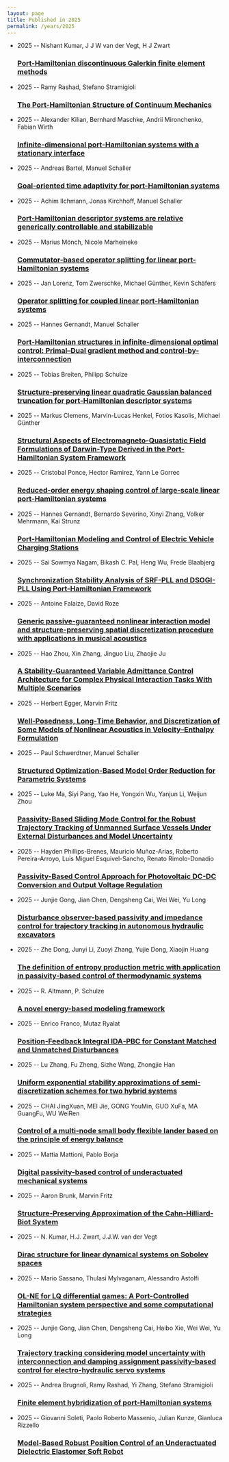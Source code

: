 ```yaml
---
layout: page
title: Published in 2025
permalink: /years/2025
---
```


<ul class="post-list">

  <li>
    <span class="post-meta">2025 -- Nishant Kumar, J J W van der Vegt, H J Zwart</span>
    <h3><a class="post-link" href="{{ site.baseurl }}/port-hamiltonian-discontinuous-galerkin-finite-element-methods">Port-Hamiltonian discontinuous Galerkin finite element methods</a></h3>
  </li>
  <li>
    <span class="post-meta">2025 -- Ramy Rashad, Stefano Stramigioli</span>
    <h3><a class="post-link" href="{{ site.baseurl }}/the-port-hamiltonian-structure-of-continuum-mechanics">The Port-Hamiltonian Structure of Continuum Mechanics</a></h3>
  </li>
  <li>
    <span class="post-meta">2025 -- Alexander Kilian, Bernhard Maschke, Andrii Mironchenko, Fabian Wirth</span>
    <h3><a class="post-link" href="{{ site.baseurl }}/infinite-dimensional-port-hamiltonian-systems-with-a-stationary-interface">Infinite-dimensional port-Hamiltonian systems with a stationary interface</a></h3>
  </li>
  <li>
    <span class="post-meta">2025 -- Andreas Bartel, Manuel Schaller</span>
    <h3><a class="post-link" href="{{ site.baseurl }}/goal-oriented-time-adaptivity-for-port-hamiltonian-systems">Goal-oriented time adaptivity for port-Hamiltonian systems</a></h3>
  </li>
  <li>
    <span class="post-meta">2025 -- Achim Ilchmann, Jonas Kirchhoff, Manuel Schaller</span>
    <h3><a class="post-link" href="{{ site.baseurl }}/port-hamiltonian-descriptor-systems-are-relative-generically-controllable-and-stabilizable">Port-Hamiltonian descriptor systems are relative generically controllable and stabilizable</a></h3>
  </li>
  <li>
    <span class="post-meta">2025 -- Marius Mönch, Nicole Marheineke</span>
    <h3><a class="post-link" href="{{ site.baseurl }}/commutator-based-operator-splitting-for-linear-port-hamiltonian-systems">Commutator-based operator splitting for linear port-Hamiltonian systems</a></h3>
  </li>
  <li>
    <span class="post-meta">2025 -- Jan Lorenz, Tom Zwerschke, Michael Günther, Kevin Schäfers</span>
    <h3><a class="post-link" href="{{ site.baseurl }}/operator-splitting-for-coupled-linear-port-hamiltonian-systems">Operator splitting for coupled linear port-Hamiltonian systems</a></h3>
  </li>
  <li>
    <span class="post-meta">2025 -- Hannes Gernandt, Manuel Schaller</span>
    <h3><a class="post-link" href="{{ site.baseurl }}/port-hamiltonian-structures-in-infinite-dimensional-optimal-control-primal-dual-gradient-method-and-control-by-interconnection">Port-Hamiltonian structures in infinite-dimensional optimal control: Primal–Dual gradient method and control-by-interconnection</a></h3>
  </li>
  <li>
    <span class="post-meta">2025 -- Tobias Breiten, Philipp Schulze</span>
    <h3><a class="post-link" href="{{ site.baseurl }}/structure-preserving-linear-quadratic-gaussian-balanced-truncation-for-port-hamiltonian-descriptor-systems">Structure-preserving linear quadratic Gaussian balanced truncation for port-Hamiltonian descriptor systems</a></h3>
  </li>
  <li>
    <span class="post-meta">2025 -- Markus Clemens, Marvin-Lucas Henkel, Fotios Kasolis, Michael Günther</span>
    <h3><a class="post-link" href="{{ site.baseurl }}/structural-aspects-of-electromagneto-quasistatic-field-formulations-of-darwin-type-derived-in-the-port-hamiltonian-system-framework0">Structural Aspects of Electromagneto-Quasistatic Field Formulations of Darwin-Type Derived in the Port-Hamiltonian System Framework</a></h3>
  </li>
  <li>
    <span class="post-meta">2025 -- Cristobal Ponce, Hector Ramirez, Yann Le Gorrec</span>
    <h3><a class="post-link" href="{{ site.baseurl }}/reduced-order-energy-shaping-control-of-large-scale-linear-port-hamiltonian-systems">Reduced-order energy shaping control of large-scale linear port-Hamiltonian systems</a></h3>
  </li>
  <li>
    <span class="post-meta">2025 -- Hannes Gernandt, Bernardo Severino, Xinyi Zhang, Volker Mehrmann, Kai Strunz</span>
    <h3><a class="post-link" href="{{ site.baseurl }}/port-hamiltonian-modeling-and-control-of-electric-vehicle-charging-stations">Port-Hamiltonian Modeling and Control of Electric Vehicle Charging Stations</a></h3>
  </li>
  <li>
    <span class="post-meta">2025 -- Sai Sowmya Nagam, Bikash C. Pal, Heng Wu, Frede Blaabjerg</span>
    <h3><a class="post-link" href="{{ site.baseurl }}/synchronization-stability-analysis-of-srf-pll-and-dsogi-pll-using-port-hamiltonian-framework">Synchronization Stability Analysis of SRF-PLL and DSOGI-PLL Using Port-Hamiltonian Framework</a></h3>
  </li>
  <li>
    <span class="post-meta">2025 -- Antoine Falaize, David Roze</span>
    <h3><a class="post-link" href="{{ site.baseurl }}/generic-passive-guaranteed-nonlinear-interaction-model-and-structure-preserving-spatial-discretization-procedure-with-applications-in-musical-acoustics">Generic passive-guaranteed nonlinear interaction model and structure-preserving spatial discretization procedure with applications in musical acoustics</a></h3>
  </li>
  <li>
    <span class="post-meta">2025 -- Hao Zhou, Xin Zhang, Jinguo Liu, Zhaojie Ju</span>
    <h3><a class="post-link" href="{{ site.baseurl }}/a-stability-guaranteed-variable-admittance-control-architecture-for-complex-physical-interaction-tasks-with-multiple-scenarios">A Stability-Guaranteed Variable Admittance Control Architecture for Complex Physical Interaction Tasks With Multiple Scenarios</a></h3>
  </li>
  <li>
    <span class="post-meta">2025 -- Herbert Egger, Marvin Fritz</span>
    <h3><a class="post-link" href="{{ site.baseurl }}/well-posedness-long-time-behavior-and-discretization-of-some-models-of-nonlinear-acoustics-in-velocity-enthalpy-formulation">Well‐Posedness, Long‐Time Behavior, and Discretization of Some Models of Nonlinear Acoustics in Velocity–Enthalpy Formulation</a></h3>
  </li>
  <li>
    <span class="post-meta">2025 -- Paul Schwerdtner, Manuel Schaller</span>
    <h3><a class="post-link" href="{{ site.baseurl }}/structured-optimization-based-model-order-reduction-for-parametric-systems">Structured Optimization-Based Model Order Reduction for Parametric Systems</a></h3>
  </li>
  <li>
    <span class="post-meta">2025 -- Luke Ma, Siyi Pang, Yao He, Yongxin Wu, Yanjun Li, Weijun Zhou</span>
    <h3><a class="post-link" href="{{ site.baseurl }}/passivity-based-sliding-mode-control-for-the-robust-trajectory-tracking-of-unmanned-surface-vessels-under-external-disturbances-and-model-uncertainty">Passivity-Based Sliding Mode Control for the Robust Trajectory Tracking of Unmanned Surface Vessels Under External Disturbances and Model Uncertainty</a></h3>
  </li>
  <li>
    <span class="post-meta">2025 -- Hayden Phillips-Brenes, Mauricio Muñoz-Arias, Roberto Pereira-Arroyo, Luis Miguel Esquivel-Sancho, Renato Rimolo-Donadio</span>
    <h3><a class="post-link" href="{{ site.baseurl }}/passivity-based-control-approach-for-photovoltaic-dc-dc-conversion-and-output-voltage-regulation">Passivity-Based Control Approach for Photovoltaic DC-DC Conversion and Output Voltage Regulation</a></h3>
  </li>
  <li>
    <span class="post-meta">2025 -- Junjie Gong, Jian Chen, Dengsheng Cai, Wei Wei, Yu Long</span>
    <h3><a class="post-link" href="{{ site.baseurl }}/disturbance-observer-based-passivity-and-impedance-control-for-trajectory-tracking-in-autonomous-hydraulic-excavators">Disturbance observer-based passivity and impedance control for trajectory tracking in autonomous hydraulic excavators</a></h3>
  </li>
  <li>
    <span class="post-meta">2025 -- Zhe Dong, Junyi Li, Zuoyi Zhang, Yujie Dong, Xiaojin Huang</span>
    <h3><a class="post-link" href="{{ site.baseurl }}/the-definition-of-entropy-production-metric-with-application-in-passivity-based-control-of-thermodynamic-systems">The definition of entropy production metric with application in passivity-based control of thermodynamic systems</a></h3>
  </li>
  <li>
    <span class="post-meta">2025 -- R. Altmann, P. Schulze</span>
    <h3><a class="post-link" href="{{ site.baseurl }}/a-novel-energy-based-modeling-framework">A novel energy-based modeling framework</a></h3>
  </li>
  <li>
    <span class="post-meta">2025 -- Enrico Franco, Mutaz Ryalat</span>
    <h3><a class="post-link" href="{{ site.baseurl }}/position-feedback-integral-ida-pbc-for-constant-matched-and-unmatched-disturbances">Position‐Feedback Integral IDA‐PBC for Constant Matched and Unmatched Disturbances</a></h3>
  </li>
  <li>
    <span class="post-meta">2025 -- Lu Zhang, Fu Zheng, Sizhe Wang, Zhongjie Han</span>
    <h3><a class="post-link" href="{{ site.baseurl }}/uniform-exponential-stability-approximations-of-semi-discretization-schemes-for-two-hybrid-systems">Uniform exponential stability approximations of semi‐discretization schemes for two hybrid systems</a></h3>
  </li>
  <li>
    <span class="post-meta">2025 -- CHAI JingXuan, MEI Jie, GONG YouMin, GUO XuFa, MA GuangFu, WU WeiRen</span>
    <h3><a class="post-link" href="{{ site.baseurl }}/control-of-a-multi-node-small-body-flexible-lander-based-on-the-principle-of-energy-balance">Control of a multi-node small body flexible lander based on the principle of energy balance</a></h3>
  </li>
  <li>
    <span class="post-meta">2025 -- Mattia Mattioni, Pablo Borja</span>
    <h3><a class="post-link" href="{{ site.baseurl }}/digital-passivity-based-control-of-underactuated-mechanical-systems">Digital passivity-based control of underactuated mechanical systems</a></h3>
  </li>
  <li>
    <span class="post-meta">2025 -- Aaron Brunk, Marvin Fritz</span>
    <h3><a class="post-link" href="{{ site.baseurl }}/structure-preserving-approximation-of-the-cahn-hilliard-biot-system">Structure‐Preserving Approximation of the Cahn‐Hilliard‐Biot System</a></h3>
  </li>
  <li>
    <span class="post-meta">2025 -- N. Kumar, H.J. Zwart, J.J.W. van der Vegt</span>
    <h3><a class="post-link" href="{{ site.baseurl }}/dirac-structure-for-linear-dynamical-systems-on-sobolev-spaces">Dirac structure for linear dynamical systems on Sobolev spaces</a></h3>
  </li>
  <li>
    <span class="post-meta">2025 -- Mario Sassano, Thulasi Mylvaganam, Alessandro Astolfi</span>
    <h3><a class="post-link" href="{{ site.baseurl }}/ol-ne-for-lq-differential-games-a-port-controlled-hamiltonian-system-perspective-and-some-computational-strategies">OL-NE for LQ differential games: A Port-Controlled Hamiltonian system perspective and some computational strategies</a></h3>
  </li>
  <li>
    <span class="post-meta">2025 -- Junjie Gong, Jian Chen, Dengsheng Cai, Haibo Xie, Wei Wei, Yu Long</span>
    <h3><a class="post-link" href="{{ site.baseurl }}/trajectory-tracking-considering-model-uncertainty-with-interconnection-and-damping-assignment-passivity-based-control-for-electro-hydraulic-servo-systems">Trajectory tracking considering model uncertainty with interconnection and damping assignment passivity-based control for electro-hydraulic servo systems</a></h3>
  </li>
  <li>
    <span class="post-meta">2025 -- Andrea Brugnoli, Ramy Rashad, Yi Zhang, Stefano Stramigioli</span>
    <h3><a class="post-link" href="{{ site.baseurl }}/finite-element-hybridization-of-port-hamiltonian-systems">Finite element hybridization of port-Hamiltonian systems</a></h3>
  </li>
  <li>
    <span class="post-meta">2025 -- Giovanni Soleti, Paolo Roberto Massenio, Julian Kunze, Gianluca Rizzello</span>
    <h3><a class="post-link" href="{{ site.baseurl }}/model-based-robust-position-control-of-an-underactuated-dielectric-elastomer-soft-robot">Model-Based Robust Position Control of an Underactuated Dielectric Elastomer Soft Robot</a></h3>
  </li>
</ul>
